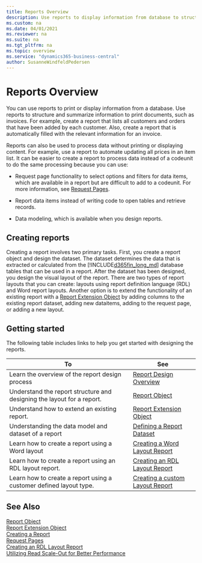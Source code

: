 ```yaml
---
title: Reports Overview
description: Use reports to display information from database to structure and summarize information and print documents, such as invoices. 
ms.custom: na
ms.date: 04/01/2021
ms.reviewer: na
ms.suite: na
ms.tgt_pltfrm: na
ms.topic: overview
ms.service: "dynamics365-business-central"
author: SusanneWindfeldPedersen
---
```


# Reports Overview

You can use reports to print or display information from a database. Use reports to structure and summarize information to print documents, such as invoices. For example, create a report that lists all customers and orders that have been added by each customer. Also, create a report that is automatically filled with the relevant information for an invoice.  

Reports can also be used to process data without printing or displaying content. For example, use a report to automate updating all prices in an item list. It can be easier to create a report to process data instead of a codeunit to do the same processing because you can use:  

- Request page functionality to select options and filters for data items, which are available in a report but are difficult to add to a codeunit. For more information, see [Request Pages](devenv-request-pages.md). 

- Report data items instead of writing code to open tables and retrieve records.  

- Data modeling, which is available when you design reports. 

## Creating reports

Creating a report involves two primary tasks. First, you create a report object and design the dataset. The dataset determines the data that is extracted or calculated from the [!INCLUDE[d365fin_long_md](includes/d365fin_long_md.md)] database tables that can be used in a report. After the dataset has been designed, you design the visual layout of the report. There are two types of report layouts that you can create: layouts using report definition language (RDL) and Word report layouts. Another option is to extend the functionality of an existing report with a [Report Extension Object](devenv-report-ext-object.md) by adding columns to the existing report dataset, adding new dataitems, adding to the request page, or adding a new layout.

## Getting started

The following table includes links to help you get started with designing the reports.

|To      |See      | 
|--------|---------| 
|Learn the overview of the report design process|[Report Design Overview](devenv-report-design-overview.md)| 
|Understand the report structure and designing the layout for a report.|[Report Object](devenv-report-object.md)|
|Understand how to extend an existing report.|[Report Extension Object](devenv-report-ext-object.md)|
|Understanding the data model and dataset of a report|[Defining a Report Dataset](devenv-report-dataset.md)|  
|Learn how to create a report using a Word layout|[Creating a Word Layout Report](devenv-howto-report-layout.md)| 
|Learn how to create a report using an RDL layout report.|[Creating an RDL Layout Report](devenv-howto-rdl-report-layout.md)|
|Learn how to create a report using a customer defined layout type.|[Creating a custom Layout Report](devenv-report-custom-render.md)|

## See Also

[Report Object](devenv-report-object.md)  
[Report Extension Object](devenv-report-ext-object.md)  
[Creating a Report](devenv-howto-report-layout.md)  
[Request Pages](devenv-request-pages.md)  
[Creating an RDL Layout Report](devenv-howto-rdl-report-layout.md)  
[Utilizing Read Scale-Out for Better Performance](../administration/database-read-scale-out-overview.md)  